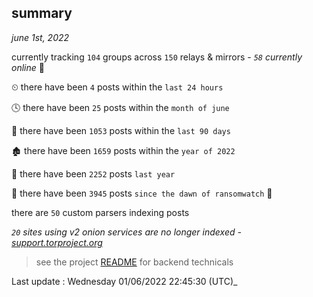 
## summary
_june 1st, 2022_

currently tracking `104` groups across `150` relays & mirrors - _`58` currently online_ 📡

⏲ there have been `4` posts within the `last 24 hours`

🕓 there have been `25` posts within the `month of june`

📅 there have been `1053` posts within the `last 90 days`

🏚 there have been `1659` posts within the `year of 2022`

🚀 there have been `2252` posts `last year`

🦕 there have been `3945` posts `since the dawn of ransomwatch` 🐣

there are `50` custom parsers indexing posts

_`20` sites using v2 onion services are no longer indexed - [support.torproject.org](https://support.torproject.org/onionservices/v2-deprecation/)_

> see the project [README](https://github.com/jmousqueton/ransomwatch#readme) for backend technicals



Last update : Wednesday 01/06/2022 22:45:30 (UTC)_

